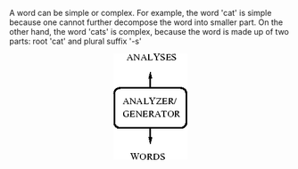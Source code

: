 A word can be simple or complex. For example, the word 'cat' is simple because one cannot further decompose the word into smaller part. On the other hand, the word 'cats' is complex, because the word is made up of two parts: root 'cat' and plural suffix '-s'

<p style="text-align: center;"><img src="images/morph1.gif"></p>
